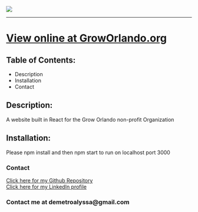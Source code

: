 

<!DOCTYPE html>
<html lang= "en">
<head>
<meta charset="UTF-8" />
<meta name="viewport" content="width=device-width, initial-scale=1.0">
<img src="https://i.imgur.com/gdGClQq.jpg">
<hr>
</head>
<body>

<a rel="norefferer" target="_blank" href="https://groworlando.org/"><h1>View online at GrowOrlando.org</h1></a>
<h2>Table of Contents:</h2>
    
<ul>
<li>Description</li>
<li>Installation</li>
<li>Contact</li>
</ul>   

<h2>Description:</h2>
<p>A website built in React for the Grow Orlando non-profit Organization</p>

<h2>Installation:</h2>
<p>Please npm install and then npm start to run on localhost port 3000</p>

<h3>Contact</h3>
     
<a href="https://github.com/leanndemetro/compostInc"> Click here for my Github Repository </a>
<br>
<a href="https://www.linkedin.com/in/alyssa-de-metro-59abba1b0/"> Click here for my LinkedIn profile </a>

<h3>Contact me at demetroalyssa@gmail.com</h3>
</body> 
</html>
